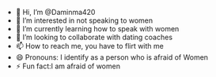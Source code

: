 - 👋 Hi, I’m @Daminma420
- 👀 I’m interested in not speaking to women
- 🌱 I’m currently learning how to speak with women
- 💞️ I’m looking to collaborate with dating coaches
- 📫 How to reach me, you have to flirt with me
- 😄 Pronouns: I identify as a person who is afraid of Women
- ⚡ Fun fact:I am afraid of women

<!---
Daminma420/Daminma420 is a ✨ special ✨ repository because its `README.md` (this file) appears on your GitHub profile.
You can click the Preview link to take a look at your changes.
--->
